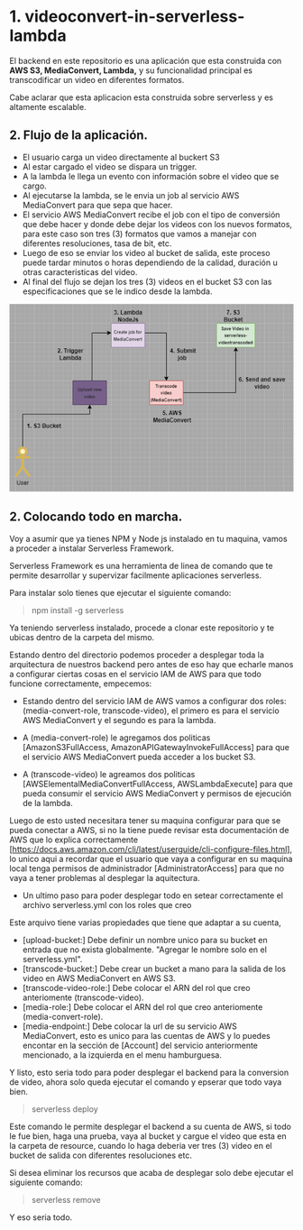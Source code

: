 # 1. videoconvert-in-serverless-lambda

El backend en este repositorio es una aplicación que esta construida con **AWS S3, MediaConvert, Lambda,** y su funcionalidad principal es transcodificar un video en diferentes formatos.

Cabe aclarar que esta aplicacion esta construida sobre serverless y es altamente escalable.

## 2. Flujo de la aplicación.

- El usuario carga un video directamente al buckert S3
- Al estar cargado el video se dispara un trigger.
- A la lambda le llega un evento con información sobre el video que se cargo.
- Al ejecutarse la lambda, se le envia un job al servicio AWS MediaConvert para que sepa que hacer. 
- El servicio AWS MediaConvert recibe el job con el tipo de conversión que debe hacer y donde debe dejar los videos con los nuevos formatos, para este caso son tres (3) formatos que vamos a manejar con diferentes resoluciones, tasa de bit, etc.
- Luego de eso se enviar los video al bucket de salida, este proceso puede tardar minutos o horas dependiendo de la calidad, duración u otras caracteristicas del video.
- Al final del flujo se dejan los tres (3) videos en el bucket S3 con las especificaciones que se le indico desde la lambda.

![](resources/diagram.png)

## 2. Colocando todo en marcha.

Voy a asumir que ya tienes NPM y Node js instalado en tu maquina, vamos a proceder a instalar Serverless Framework.

Serverless Framework es una herramienta de linea de comando que te permite desarrollar y supervizar facilmente aplicaciones serverless.

Para instalar solo tienes que ejecutar el siguiente comando:

> npm install -g serverless

Ya teniendo serverless instalado, procede a clonar este repositorio y te ubicas dentro de la carpeta del mismo.

Estando dentro del directorio podemos proceder a desplegar toda la arquitectura de nuestros backend pero antes de eso hay que echarle manos a configurar ciertas cosas en el servicio IAM de AWS para que todo funcione correctamente, empecemos:

- Estando dentro del servicio IAM de AWS vamos a configurar dos roles: (media-convert-role, transcode-video), el primero es para el servicio AWS MediaConvert y el segundo es para la lambda.

- A (media-convert-role) le agregamos dos politicas [AmazonS3FullAccess, AmazonAPIGatewayInvokeFullAccess] para que el servicio AWS MediaConvert pueda acceder a los bucket S3.

- A (transcode-video) le agreamos dos politicas [AWSElementalMediaConvertFullAccess, AWSLambdaExecute] para que pueda consumir el servicio AWS MediaConvert y permisos de ejecución de la lambda.

Luego de esto usted necesitara tener su maquina configurar para que se pueda conectar a AWS, si no la tiene puede revisar esta documentación de AWS que lo explica correctamente [https://docs.aws.amazon.com/cli/latest/userguide/cli-configure-files.html], lo unico aqui a recordar que el usuario que vaya a configurar en su maquina local tenga permisos de administrador [AdministratorAccess] para que no vaya a tener problemas al desplegar la aquitectura.

- Un ultimo paso para poder desplegar todo en setear correctamente el archivo serverless.yml con los roles que creo

Este arquivo tiene varias propiedades que tiene que adaptar a su cuenta, 

- [upload-bucket:] Debe definir un nombre unico para su bucket en entrada que no exista globalmente. "Agregar le nombre solo en el serverless.yml".
- [transcode-bucket:] Debe crear un bucket a mano para la salida de los video en AWS MediaConvert en AWS S3.
- [transcode-video-role:] Debe colocar el ARN del rol que creo anteriomente (transcode-video).
- [media-role:] Debe colocar el ARN del rol que creo anteriomente (media-convert-role).
- [media-endpoint:] Debe colocar la url de su servicio AWS MediaConvert, esto es unico para las cuentas de AWS y lo puedes encontar en la sección de [Account] del servicio anteriormente mencionado, a la izquierda en el menu hamburguesa.

Y listo, esto seria todo para poder desplegar el backend para la conversion de video, ahora solo queda ejecutar el comando y epserar que todo vaya bien.

> serverless deploy

Este comando le permite desplegar el backend a su cuenta de AWS, si todo le fue bien, haga una prueba, vaya al bucket y cargue el video que esta en la carpeta de resource, cuando lo haga deberia ver tres (3) video en el bucket de salida con diferentes resoluciones etc.

Si desea eliminar los recursos que acaba de desplegar solo debe ejecutar el siguiente comando:

> serverless remove

Y eso seria todo.